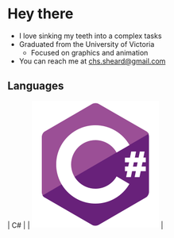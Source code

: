 # Hey there

- I love sinking my teeth into a complex tasks
- Graduated from the University of Victoria
  - Focused on graphics and animation
- You can reach me at chs.sheard@gmail.com

## Languages

| C# |<!-- C++ | Python3 | JS | -->
| ![CSharp logo!](https://raw.githubusercontent.com/devicons/devicon/6910f0503efdd315c8f9b858234310c06e04d9c0/icons/csharp/csharp-original.svg) |
<!--
**chocolatchips/chocolatchips** is a ✨ _special_ ✨ repository because its `README.md` (this file) appears on your GitHub profile.

Here are some ideas to get you started:

- 🔭 I’m currently working on ...
- 🌱 I’m currently learning ...
- 👯 I’m looking to collaborate on ...
- 🤔 I’m looking for help with ...
- 💬 Ask me about ...
- 📫 How to reach me: ...
- 😄 Pronouns: ...
- ⚡ Fun fact: ...
-->
